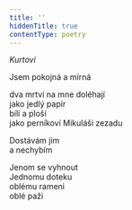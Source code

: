 ```yaml
---
title: ''
hiddenTitle: true
contentType: poetry
---
```


<section>

_Kurtovi_

Jsem pokojná a mírná

dva mrtví na mne doléhají  
jako jedlý papír  
bílí a ploší  
jako perníkoví Mikuláši zezadu

</section>

<section>

Dostávám jim  
a nechybím

</section>

<section>

Jenom se vyhnout  
Jednomu doteku  
oblému rameni  
oblé paži

</section>
